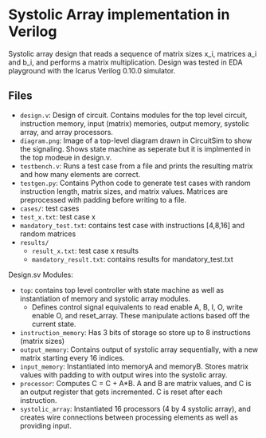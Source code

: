 # Systolic Array implementation in Verilog

Systolic array design that reads a sequence of matrix sizes x_i, matrices a_i and b_i, and performs a matrix multiplication.
Design was tested in EDA playground with the Icarus Verilog 0.10.0 simulator.

Files
-----
* `design.v`: Design of circuit. Contains modules for the top level circuit, instruction memory, input (matrix) memories, output memory, systolic array, and array processors.
* `diagram.png`: Image of a top-level diagram drawn in CircuitSim to show the signaling. Shows state machine as seperate but it is implmented in the top modeue in design.v.
* `testbench.v`: Runs a test case from a file and prints the resulting matrix and how many elements are correct.
* `testgen.py`: Contains Python code to generate test cases with random instruction length, matrix sizes, and matrix values. Matrices are preprocessed with padding before writing to a file.
* `cases/`: test cases
 * `test_x.txt`: test case x
 * `mandatory_test.txt`: contains test case with instructions [4,8,16] and random matrices
* `results/`
  * `result_x.txt`: test case x results
  * `mandatory_result.txt`: contains results for mandatory_test.txt
 

Design.sv Modules:
* `top`: contains top level controller with state machine as well as instantiation of memory and systolic array modules.
  * Defines control signal equivalents to read enable A, B, I, O, write enable O, and reset_array. These manipulate actions based off the current state.
* `instruction_memory`: Has 3 bits of storage so store up to 8 instructions (matrix sizes)
* `output_memory`: Contains output of systolic array sequentially, with a new matrix starting every 16 indices.
* `input_memory`: Instantiated into memoryA and memoryB. Stores matrix values with padding to with output wires into the systolic array.
* `processor`:  Computes C = C + A*B. A and B are matrix values, and C is an output register that gets incremented. C is reset after each instruction.
* `systolic_array`: Instantiated 16 processors (4 by 4 systolic array), and creates wire connections between processing elements as well as providing input.
